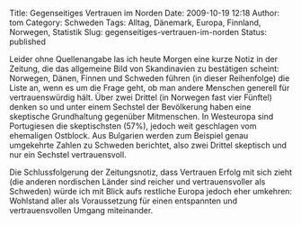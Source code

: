Title: Gegenseitiges Vertrauen im Norden
Date: 2009-10-19 12:18
Author: tom
Category: Schweden
Tags: Alltag, Dänemark, Europa, Finnland, Norwegen, Statistik
Slug: gegenseitiges-vertrauen-im-norden
Status: published

Leider ohne Quellenangabe las ich heute Morgen eine kurze Notiz in der
Zeitung, die das allgemeine Bild von Skandinavien zu bestätigen scheint:
Norwegen, Dänen, Finnen und Schweden führen (in dieser Reihenfolge) die
Liste an, wenn es um die Frage geht, ob man andere Menschen generell für
vertrauenswürdig hält. Über zwei Drittel (in Norwegen fast vier Fünftel)
denken so und unter einem Sechstel der Bevölkerung haben eine skeptische
Grundhaltung gegenüber Mitmenschen. In Westeuropa sind Portugiesen die
skeptischsten (57%), jedoch weit geschlagen vom ehemaligen Ostblock. Aus
Bulgarien werden zum Beispiel genau umgekehrte Zahlen zu Schweden
berichtet, also zwei Drittel skeptisch und nur ein Sechstel
vertrauensvoll.

Die Schlussfolgerung der Zeitungsnotiz, dass Vertrauen Erfolg mit sich
zieht (die anderen nordischen Länder sind reicher und vertrauensvoller
als Schweden) würde ich mit Blick aufs restliche Europa jedoch eher
umkehren: Wohlstand aller als Voraussetzung für einen entspannten und
vertrauensvollen Umgang miteinander.

